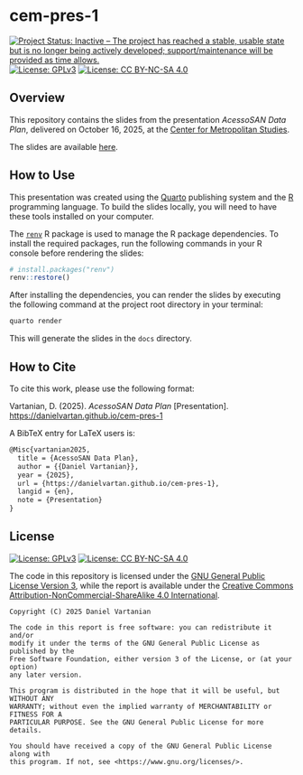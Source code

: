 # cem-pres-1

<!-- badges: start -->
[![Project Status: Inactive – The project has reached a stable, usable state but is no longer being actively developed; support/maintenance will be provided as time allows.](https://www.repostatus.org/badges/latest/inactive.svg)](https://www.repostatus.org/#inactive)
[![License: GPLv3](https://img.shields.io/badge/license-GPLv3-bd0000.svg)](https://www.gnu.org/licenses/gpl-3.0)
[![License: CC BY-NC-SA 4.0](https://img.shields.io/badge/license-CC_BY--NC--SA_4.0-lightgrey.svg)](https://creativecommons.org/licenses/by-nc-sa/4.0/)
<!-- badges: end -->

## Overview

This repository contains the slides from the presentation _AcessoSAN Data Plan_, delivered on October 16, 2025, at the [Center for Metropolitan Studies](https://centrodametropole.fflch.usp.br/).

The slides are available [here](https://danielvartan.github.io/cem-pres-1/).

## How to Use

This presentation was created using the [Quarto](https://quarto.org/) publishing system and the [R](https://www.r-project.org/) programming language. To build the slides locally, you will need to have these tools installed on your computer.

The [`renv`](https://rstudio.github.io/renv/) R package is used to manage the R package dependencies. To install the required packages, run the following commands in your R console before rendering the slides:

```r
# install.packages("renv")
renv::restore()
```

After installing the dependencies, you can render the slides by executing the following command at the project root directory in your terminal:

```bash
quarto render
```

This will generate the slides in the `docs` directory.

## How to Cite

To cite this work, please use the following format:

Vartanian, D. (2025). *AcessoSAN Data Plan* \[Presentation\].
<https://danielvartan.github.io/cem-pres-1>

A BibTeX entry for LaTeX users is:

``` latex
@Misc{vartanian2025,
  title = {AcessoSAN Data Plan},
  author = {{Daniel Vartanian}},
  year = {2025},
  url = {https://danielvartan.github.io/cem-pres-1},
  langid = {en},
  note = {Presentation}
}
```

## License

[![License: GPLv3](https://img.shields.io/badge/license-GPLv3-bd0000.svg)](https://www.gnu.org/licenses/gpl-3.0)
[![License: CC BY-NC-SA 4.0](https://img.shields.io/badge/license-CC_BY--NC--SA_4.0-lightgrey.svg)](https://creativecommons.org/licenses/by-nc-sa/4.0/)

The code in this repository is licensed under the [GNU General Public License Version 3](https://www.gnu.org/licenses/gpl-3.0), while the report is available under the [Creative Commons Attribution-NonCommercial-ShareAlike 4.0 International](https://creativecommons.org/licenses/by-nc-sa/4.0/).

``` text
Copyright (C) 2025 Daniel Vartanian

The code in this report is free software: you can redistribute it and/or
modify it under the terms of the GNU General Public License as published by the
Free Software Foundation, either version 3 of the License, or (at your option)
any later version.

This program is distributed in the hope that it will be useful, but WITHOUT ANY
WARRANTY; without even the implied warranty of MERCHANTABILITY or FITNESS FOR A
PARTICULAR PURPOSE. See the GNU General Public License for more details.

You should have received a copy of the GNU General Public License along with
this program. If not, see <https://www.gnu.org/licenses/>.
```
